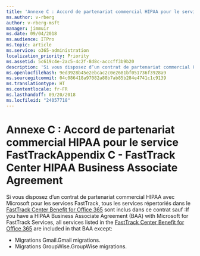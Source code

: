 ```yaml
---
title: 'Annexe C : Accord de partenariat commercial HIPAA pour le service FastTrack'
ms.author: v-rberg
author: v-rberg-msft
manager: jimmuir
ms.date: 09/04/2018
ms.audience: ITPro
ms.topic: article
ms.service: o365-administration
localization_priority: Priority
ms.assetid: 5c619c4e-2ac5-4c2f-8d8c-acccff3b9b20
description: 'Si vous disposez d’un contrat de partenariat commercial HIPAA avec Microsoft pour les services FastTrack, tous les services répertoriés dans le FastTrack Center Benefit for Office 365 sont inclus dans ce contrat sauf :'
ms.openlocfilehash: 9ed3928b45e2ebcac2c0e2681bf051736f3928a9
ms.sourcegitcommit: 04c086418a97082a88b7ab85b284e4741c1c9139
ms.translationtype: HT
ms.contentlocale: fr-FR
ms.lasthandoff: 09/20/2018
ms.locfileid: "24057718"
---
```

# <a name="appendix-c---fasttrack-center-hipaa-business-associate-agreement"></a><span data-ttu-id="5eacd-103">Annexe C : Accord de partenariat commercial HIPAA pour le service FastTrack</span><span class="sxs-lookup"><span data-stu-id="5eacd-103">Appendix C - FastTrack Center HIPAA Business Associate Agreement</span></span>

<span data-ttu-id="5eacd-104">Si vous disposez d’un contrat de partenariat commercial HIPAA avec Microsoft pour les services FastTrack, tous les services répertoriés dans le [FastTrack Center Benefit for Office 365](fasttrack-benefit-for-office-365.md) sont inclus dans ce contrat sauf :</span><span class="sxs-lookup"><span data-stu-id="5eacd-104">If you have a HIPAA Business Associate Agreement (BAA) with Microsoft for FastTrack Services, all services listed in the [FastTrack Center Benefit for Office 365](fasttrack-benefit-for-office-365.md) are included in that BAA except:</span></span> 
  
- <span data-ttu-id="5eacd-105">Migrations Gmail.</span><span class="sxs-lookup"><span data-stu-id="5eacd-105">Gmail migrations.</span></span>   
- <span data-ttu-id="5eacd-106">Migrations GroupWise.</span><span class="sxs-lookup"><span data-stu-id="5eacd-106">GroupWise migrations.</span></span>
    

